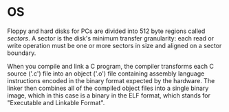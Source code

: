 # OS
Floppy and hard disks for PCs are divided into 512 byte regions called
*sectors*.  A sector is the disk's minimum transfer granularity: each read or
write operation must be one or more sectors in size and aligned on a sector
boundary.

When you compile and link a C program, the compiler transforms each C source
('.c') file into an object ('.o') file containing assembly language instructions
encoded in the binary format expected by the hardware. The linker then combines
all of the compiled object files into a single binary image, which in this case
is a binary in the ELF format, which stands for "Executable and Linkable
Format". 
